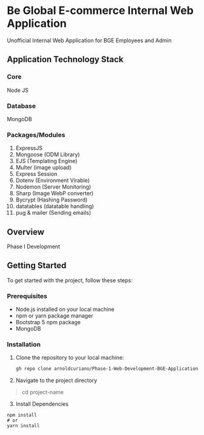 # Be Global E-commerce Internal Web Application
Unofficial Internal Web  Application for BGE Employees and Admin

## Application Technology Stack

### Core
Node JS

### Database
MongoDB

### Packages/Modules
1. ExpressJS
2. Mongoose (ODM Library)
3. EJS (Templating Engine)
4. Multer (image upload)
5. Express Session
6. Dotenv (Environment Virable)
7. Nodemon (Server Monitoring)
8. Sharp (Image WebP converter)
9. Bycrypt (Hashing Password)
10. datatables (datatable handling)
11. pug & mailer (Sending emails)

## Overview

Phase I Development

## Getting Started

To get started with the project, follow these steps:

### Prerequisites

- Node.js installed on your local machine
- npm or yarn package manager
- Bootstrap 5 npm package
- MongoDB

### Installation

1. Clone the repository to your local machine:

   ```bash
   gh repo clone arnoldcuriano/Phase-1-Web-Development-BGE-Application

2. Navigate to the project directory
> cd project-name

3. Install Dependencies
```
npm install
# or
yarn install

